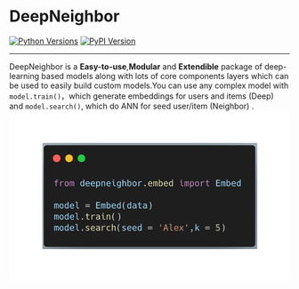 # DeepNeighbor

[![Python Versions](https://img.shields.io/pypi/pyversions/deepneighbor.svg)](https://pypi.org/project/deepneighbor)
[![PyPI Version](https://img.shields.io/pypi/v/deepneighbor.svg)](https://pypi.org/project/deepneighbor)

---

DeepNeighbor is a **Easy-to-use**,**Modular** and **Extendible** package of deep-learning based models along with lots of core components layers which can be used to easily build custom models.You can use any complex model with 
<br>`model.train()`，which generate embeddings for users and items (Deep)
<br> and `model.search()`, which do ANN for seed user/item  (Neighbor) .
![sample code](deepneighbor.png)
